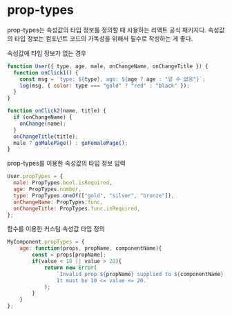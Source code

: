 # prop-types

prop-types는 속성값의 타입 정보를 정의할 때 사용하는 리액트 공식 패키지다. 속성값의 타입 정보는 컴포넌트 코드의 가독성을 위해서 필수로 작성하는 게 좋다.

속성값에 타입 정보가 없는 경우

```jsx
function User({ type, age, male, onChangeName, onChangeTitle }) {
  function onClick1() {
    const msg = `type: ${type}, age: ${age ? age : "알 수 없음"}`;
    log(msg, { color: type === "gold" ? "red" : "black" });
  }
}

function onClick2(name, title) {
  if (onChangeName) {
    onChange(name);
  }
  onChangeTitle(title);
  male ? goMalePage() : goFemalePage();
}
```

prop-types를 이용한 속성값의 타입 정보 입력

```jsx
User.propTypes = {
  male: PropTypes.bool.isRequired,
  age: PropTypes.number,
  type: PropTypes.oneOf(["gold", "silver", "bronze"]),
  onChangeName: PropTypes.func,
  onChangeTitle: PropTypes.func.isRequired,
};
```

함수를 이용한 커스텀 속성값 타입 정의

```jsx
MyComponent.propTypes = {
    age: function(props, propName, componentName){
        const = props[propName];
        if(value < 10 || value > 20){
            return new Error(
                `Invalid prop ${propName} supplied to ${componentName},
                It must be 10 <= value <= 20.`
            );
        }
    }
};
```
